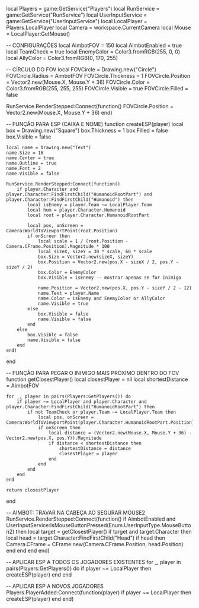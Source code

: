 local Players = game:GetService("Players")
local RunService = game:GetService("RunService")
local UserInputService = game:GetService("UserInputService")
local LocalPlayer = Players.LocalPlayer
local Camera = workspace.CurrentCamera
local Mouse = LocalPlayer:GetMouse()

-- CONFIGURAÇÕES
local AimbotFOV = 150
local AimbotEnabled = true
local TeamCheck = true
local EnemyColor = Color3.fromRGB(255, 0, 0)
local AllyColor = Color3.fromRGB(0, 170, 255)

-- CÍRCULO DO FOV
local FOVCircle = Drawing.new("Circle")
FOVCircle.Radius = AimbotFOV
FOVCircle.Thickness = 1
FOVCircle.Position = Vector2.new(Mouse.X, Mouse.Y + 36)
FOVCircle.Color = Color3.fromRGB(255, 255, 255)
FOVCircle.Visible = true
FOVCircle.Filled = false

RunService.RenderStepped:Connect(function()
    FOVCircle.Position = Vector2.new(Mouse.X, Mouse.Y + 36)
end)

-- FUNÇÃO PARA ESP (CAIXA E NOME)
function createESP(player)
    local box = Drawing.new("Square")
    box.Thickness = 1
    box.Filled = false
    box.Visible = false

    local name = Drawing.new("Text")
    name.Size = 16
    name.Center = true
    name.Outline = true
    name.Font = 2
    name.Visible = false

    RunService.RenderStepped:Connect(function()
        if player.Character and player.Character:FindFirstChild("HumanoidRootPart") and player.Character:FindFirstChild("Humanoid") then
            local isEnemy = player.Team ~= LocalPlayer.Team
            local hum = player.Character.Humanoid
            local root = player.Character.HumanoidRootPart

            local pos, onScreen = Camera:WorldToViewportPoint(root.Position)
            if onScreen then
                local scale = 1 / (root.Position - Camera.CFrame.Position).Magnitude * 100
                local sizeX, sizeY = 30 * scale, 60 * scale
                box.Size = Vector2.new(sizeX, sizeY)
                box.Position = Vector2.new(pos.X - sizeX / 2, pos.Y - sizeY / 2)
                box.Color = EnemyColor
                box.Visible = isEnemy -- mostrar apenas se for inimigo

                name.Position = Vector2.new(pos.X, pos.Y - sizeY / 2 - 12)
                name.Text = player.Name
                name.Color = isEnemy and EnemyColor or AllyColor
                name.Visible = true
            else
                box.Visible = false
                name.Visible = false
            end
        else
            box.Visible = false
            name.Visible = false
        end
    end)
end

-- FUNÇÃO PARA PEGAR O INIMIGO MAIS PRÓXIMO DENTRO DO FOV
function getClosestPlayer()
    local closestPlayer = nil
    local shortestDistance = AimbotFOV

    for _, player in pairs(Players:GetPlayers()) do
        if player ~= LocalPlayer and player.Character and player.Character:FindFirstChild("HumanoidRootPart") then
            if not TeamCheck or player.Team ~= LocalPlayer.Team then
                local pos, onScreen = Camera:WorldToViewportPoint(player.Character.HumanoidRootPart.Position)
                if onScreen then
                    local distance = (Vector2.new(Mouse.X, Mouse.Y + 36) - Vector2.new(pos.X, pos.Y)).Magnitude
                    if distance < shortestDistance then
                        shortestDistance = distance
                        closestPlayer = player
                    end
                end
            end
        end
    end

    return closestPlayer
end

-- AIMBOT: TRAVAR NA CABEÇA AO SEGURAR MOUSE2
RunService.RenderStepped:Connect(function()
    if AimbotEnabled and UserInputService:IsMouseButtonPressed(Enum.UserInputType.MouseButton2) then
        local target = getClosestPlayer()
        if target and target.Character then
            local head = target.Character:FindFirstChild("Head")
            if head then
                Camera.CFrame = CFrame.new(Camera.CFrame.Position, head.Position)
            end
        end
    end
end)

-- APLICAR ESP A TODOS OS JOGADORES EXISTENTES
for _, player in pairs(Players:GetPlayers()) do
    if player ~= LocalPlayer then
        createESP(player)
    end
end

-- APLICAR ESP A NOVOS JOGADORES
Players.PlayerAdded:Connect(function(player)
    if player ~= LocalPlayer then
        createESP(player)
    end
end)

